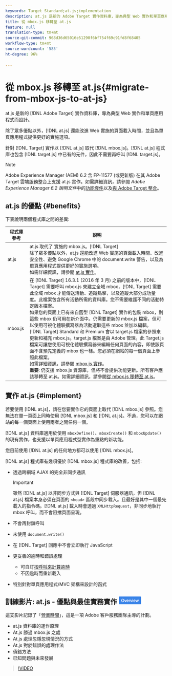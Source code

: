 ```yaml
---
keywords: Target Standard;at.js;implementation
description: at.js 是新的 Adobe Target 實作資料庫，專為典型 Web 實作和單頁應用程式而設計。
title: 從 mbox.js 移轉至 at.js
feature: null
translation-type: tm+mt
source-git-commit: 968d36d65016e51290f6bf754f69c91fd8f68405
workflow-type: tm+mt
source-wordcount: '585'
ht-degree: 96%

---
```



# 從 mbox.js 移轉至 at.js{#migrate-from-mbox-js-to-at-js}

at.js 是新的 [!DNL Adobe Target] 實作資料庫，專為典型 Web 實作和單頁應用程式而設計。

除了眾多優點以外，[!DNL at.js] 還能改進 Web 實施的頁面載入時間，並且為單頁應用程式提供更好的實施選項。

針對 [!DNL Target] 實作以 [!DNL at.js] 取代 [!DNL mbox.js]。[!DNL at.js] 程式庫也包含 [!DNL target.js] 中已有的元件，因此不需要再呼叫 [!DNL target.js]。

>[!NOTE]
>
>Adobe Experience Manager (AEM) 6.2 含 FP-11577 (或更新版) 在其 Adobe Target 雲端服務整合上支援 at.js 實作。如需詳細資訊，請參閱 *Adobe Experience Manager 6.2 說明文件*&#x200B;中的[功能套件](https://docs.adobe.com/docs/en/aem/6-2/release-notes/feature-packs.html)以及[與 Adobe Target 整合](https://docs.adobe.com/docs/en/aem/6-2/administer/integration/marketing-cloud/target.html)。

## at.js 的優點 {#benefits}

下表說明兩個程式庫之間的差異:

| 程式庫參考 | 說明 |
|--- |--- |
| at.js | at.js 取代了 實施的 mbox.js。[!DNL Target]<br>除了眾多優點以外，at.js 還能改進 Web 實施的頁面載入時間、改進安全性、避免 Google Chrome 中的 document.write 警告，以及為單頁應用程式提供更好的實施選項。<br>如需詳細資訊，請參閱 [at.js 實作](#implement)。 |
| mbox.js | 在 [!DNL Target] 16.3.1 (2016 年 3 月) 之前的版本中，[!DNL Target] 需要呼叫 mbox.js 來建立全域 mbox，[!DNL Target] 需要此全域 mbox 才能傳送活動、追蹤點擊，以及追蹤大部分成功量度。此檔案包含所有活動所需的資料庫。您不需要維護不同的活動特定版本檔案。<br>如果您的頁面上已有來自舊型 [!DNL Target] 實作的包裝 mbox，則這些 mbox 仍可用在新介面中。仍需要更新的 mbox.js 檔案，但可以使用可視化體驗撰寫器為活動選取這些 mbox 並加以編輯。<br>[!DNL Target] Standard 和 Premium 會以 target.js 檔案的參照來更新和補充 mbox.js。target.js 檔案是由 Adobe 管理。此 Target.js 檔案可讓您使用可視化體驗撰寫器來編輯任何頁面的內容，即使該頁面不含預先定義的 mbox 也一樣。您必須在網站的每一個頁面上參照此檔案。<br>如需詳細資訊，請參閱 [mbox.js 實作](/help/c-implementing-target/c-implementing-target-for-client-side-web/t-mbox-download/mbox-download.md)。<br>**重要**: 仍支援 mbox.js 資源庫，但將不會提供功能更新。所有客戶應該移轉至 at.js。如需詳細資訊，請參閱[從 mbox.js 移轉至 at.js](/help/c-implementing-target/c-implementing-target-for-client-side-web/t-mbox-download/c-target-atjs-implementation/target-migrate-atjs.md)。 |

## 實作 at.js {#implement}

若要使用 [!DNL at.js]，請在您要實作它的頁面上取代 [!DNL mbox.js] 參照。您無法在單一頁面上同時使用 [!DNL mbox.js] 和 [!DNL at.js]。不過，您可以在網站的每一個頁面上使用兩者之間任何一個。

[!DNL at.js] 資料庫適用於使用 `mboxDefine()`、`mboxCreate()` 和 `mboxUpdate()` 的現有實作，也支援以單頁應用程式型實作為重點的新功能。

您目前使用 [!DNL at.js] 的任何地方都可以使用 [!DNL mbox.js]。

[!DNL at.js] 程式庫有幾項優於 [!DNL mbox.js] 程式庫的改善，包括:

* 透過跨網域 AJAX 的完全非同步通訊

   >[!IMPORTANT]
   >
   >雖然 [!DNL at.js] 以非同步方式與 [!DNL Target] 伺服器通訊，但 [!DNL at.js] 檔案本身必須在頁面的 `<head>` 區段中同步載入。且最好是其中一個最先載入的指令碼。[!DNL at.js] 載入時會透過 `XMLHttpRequest`，非同步地執行 mbox 呼叫，而不會阻擋頁面呈現。

* 不會再封鎖呼叫
* 未使用 `document.write()`
* 在 [!DNL Target] 回應中不會立即執行 JavaScript
* 更妥善的逾時和錯誤處理

   * 可自訂[按呼叫來計算逾時](/help/c-implementing-target/c-implementing-target-for-client-side-web/targetgobalsettings.md)
   * 不因逾時而重新載入

* 特別針對單頁應用程式/MVC 架構來設計的函式

## 訓練影片: at.js - 優點與最佳實務實作 ![概述徽章](/help/assets/overview.png)

這支影片記錄了「[營業時間](/help/cmp-resources-and-contact-information.md)」，這是一項 Adobe 客戶服務團隊主導的計劃。

* at.js 資料庫的運作原理
* At.js 勝過 mbox.js 之處
* At.js 處理忽隱忽現情況的方式
* At.js 對於錯誤的處理作法
* 偵錯方法
* 已知問題與未來發展

>[!VIDEO](https://video.tv.adobe.com/v/22223/)
